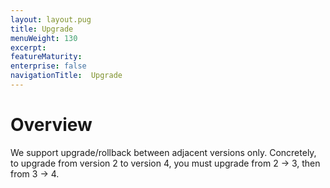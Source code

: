 ```yaml
---
layout: layout.pug
title: Upgrade
menuWeight: 130
excerpt:
featureMaturity:
enterprise: false
navigationTitle:  Upgrade
---
```


<!-- This source repo for this topic is https://github.com/mesosphere/dcos-commons -->


# Overview
We support upgrade/rollback between adjacent versions only. Concretely, to upgrade from version 2 to version 4, you must upgrade from 2 -> 3, then from 3 -> 4.

